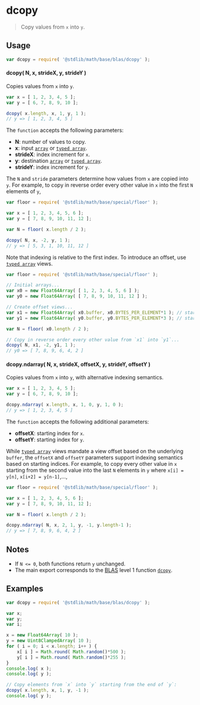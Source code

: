 dcopy
===
> Copy values from `x` into `y`.

<!-- <usage> -->
## Usage

``` javascript
var dcopy = require( '@stdlib/math/base/blas/dcopy' );
```

#### dcopy( N, x, strideX, y, strideY )

Copies values from `x` into `y`.

``` javascript
var x = [ 1, 2, 3, 4, 5 ];
var y = [ 6, 7, 8, 9, 10 ];

dcopy( x.length, x, 1, y, 1 );
// y => [ 1, 2, 3, 4, 5 ]
```

The `function` accepts the following parameters:
*   __N__: number of values to copy.
*   __x__: input [`array`][array] or [`typed array`][typed-array].
*   __strideX__: index increment for `x`.
*   __y__: destination [`array`][array] or [`typed array`][typed-array].
*   __strideY__: index increment for `y`.

The `N` and `stride` parameters determine how values from `x` are copied into `y`. For example, to copy in reverse order every other value in `x` into the first `N` elements of `y`,

``` javascript
var floor = require( '@stdlib/math/base/special/floor' );

var x = [ 1, 2, 3, 4, 5, 6 ];
var y = [ 7, 8, 9, 10, 11, 12 ];

var N = floor( x.length / 2 );

dcopy( N, x, -2, y, 1 );
// y => [ 5, 3, 1, 10, 11, 12 ]
```

Note that indexing is relative to the first index. To introduce an offset, use [`typed array`][typed-array] views.

``` javascript
var floor = require( '@stdlib/math/base/special/floor' );

// Initial arrays...
var x0 = new Float64Array( [ 1, 2, 3, 4, 5, 6 ] );
var y0 = new Float64Array( [ 7, 8, 9, 10, 11, 12 ] );

// Create offset views...
var x1 = new Float64Array( x0.buffer, x0.BYTES_PER_ELEMENT*1 ); // start at 2nd element
var y1 = new Float64Array( y0.buffer, y0.BYTES_PER_ELEMENT*3 ); // start at 4th element

var N = floor( x0.length / 2 );

// Copy in reverse order every other value from `x1` into `y1`...
dcopy( N, x1, -2, y1, 1 );
// y0 => [ 7, 8, 9, 6, 4, 2 ]
```


#### dcopy.ndarray( N, x, strideX, offsetX, y, strideY, offsetY )

Copies values from `x` into `y`, with alternative indexing semantics.

``` javascript
var x = [ 1, 2, 3, 4, 5 ];
var y = [ 6, 7, 8, 9, 10 ];

dcopy.ndarray( x.length, x, 1, 0, y, 1, 0 );
// y => [ 1, 2, 3, 4, 5 ]
```

The `function` accepts the following additional parameters:
*	__offsetX__: starting index for `x`.
*	__offsetY__: starting index for `y`.

While [`typed array`][typed-array] views mandate a view offset based on the underlying `buffer`, the `offsetX` and `offsetY` parameters support indexing semantics based on starting indices. For example, to copy every other value in `x` starting from the second value into the last `N` elements in `y` where `x[i] = y[n]`, `x[i+2] = y[n-1]`,...,

``` javascript
var floor = require( '@stdlib/math/base/special/floor' );

var x = [ 1, 2, 3, 4, 5, 6 ];
var y = [ 7, 8, 9, 10, 11, 12 ];

var N = floor( x.length / 2 );

dcopy.ndarray( N, x, 2, 1, y, -1, y.length-1 );
// y => [ 7, 8, 9, 6, 4, 2 ]
```

<!-- </usage> -->

<!-- <notes> -->
## Notes

*   If `N <= 0`, both functions return `y` unchanged.
*	The main export corresponds to the [BLAS][blas] level 1 function [`dcopy`][dcopy].

<!-- </notes> -->


<!-- <examples> -->
## Examples

``` javascript
var dcopy = require( '@stdlib/math/base/blas/dcopy' );

var x;
var y;
var i;

x = new Float64Array( 10 );
y = new Uint8ClampedArray( 10 );
for ( i = 0; i < x.length; i++ ) {
    x[ i ] = Math.round( Math.random()*500 );
    y[ i ] = Math.round( Math.random()*255 );
}
console.log( x );
console.log( y );

// Copy elements from `x` into `y` starting from the end of `y`:
dcopy( x.length, x, 1, y, -1 );
console.log( y );
```
<!-- </examples> -->

<!-- <links> -->
[blas]: http://www.netlib.org/blas
[dcopy]: http://www.netlib.org/lapack/explore-html/de/da4/group__double__blas__level1.html
[array]: https://developer.mozilla.org/en-US/docs/Web/JavaScript/Reference/Global_Objects/Array
[typed-array]: https://developer.mozilla.org/en-US/docs/Web/JavaScript/Reference/Global_Objects/TypedArray
<!-- </links> -->

